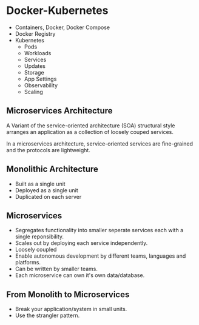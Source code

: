 # Docker-Kubernetes
* Containers, Docker, Docker Compose
* Docker Registry
* Kubernetes
    * Pods
    * Workloads
    * Services
    * Updates
    * Storage
    * App Settings
    * Observability 
    * Scaling

## Microservices Architecture
A Variant of the service-oriented architecture (SOA) structural style arranges an application as a collection of loosely couped services. 

In a microservices architecture, service-oriented services are fine-grained and the protocols are lightweight.

## Monolithic Architecture
* Built as a single unit
* Deployed as a single unit
* Duplicated on each server

## Microservices 
* Segregates functionality into smaller seperate services each with a single reponsibility. 
* Scales out by deploying each service independently.
* Loosely coupled
* Enable autonomous development by different teams, languages and platforms. 
* Can be written by smaller teams. 
* Each microservice can own it's own data/database.

## From Monolith to Microservices
* Break your application/system in small units. 
* Use the strangler pattern.
